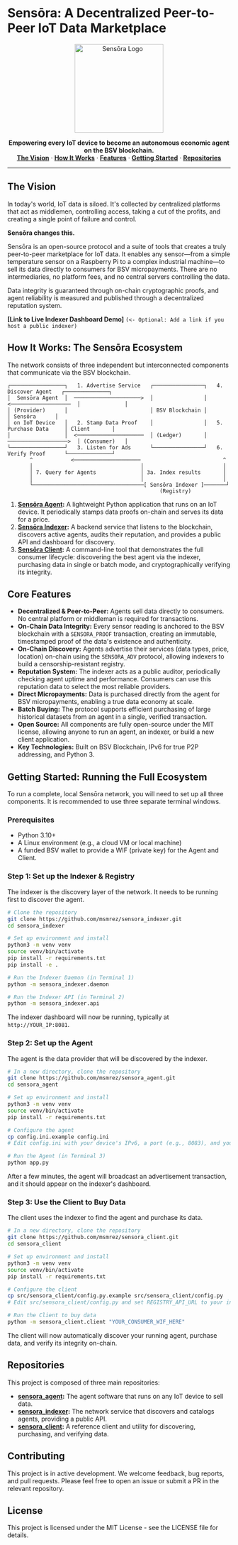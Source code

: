 # Sensōra: A Decentralized Peer-to-Peer IoT Data Marketplace

<p align="center">
  <img src="https://raw.githubusercontent.com/msmrez/sensora/main/sensora_logo.png" alt="Sensōra Logo" width="200"/>
</p>

<p align="center">
  <strong>Empowering every IoT device to become an autonomous economic agent on the BSV blockchain.</strong>
  <br />
  <a href="#the-vision"><strong>The Vision</strong></a> ·
  <a href="#how-it-works"><strong>How It Works</strong></a> ·
  <a href="#core-features"><strong>Features</strong></a> ·
  <a href="#getting-started"><strong>Getting Started</strong></a> ·
  <a href="#repositories"><strong>Repositories</strong></a>
</p>

---

## The Vision

In today's world, IoT data is siloed. It's collected by centralized platforms that act as middlemen, controlling access, taking a cut of the profits, and creating a single point of failure and control.

**Sensōra changes this.**

Sensōra is an open-source protocol and a suite of tools that creates a truly peer-to-peer marketplace for IoT data. It enables any sensor—from a simple temperature sensor on a Raspberry Pi to a complex industrial machine—to sell its data directly to consumers for BSV micropayments. There are no intermediaries, no platform fees, and no central servers controlling the data.

Data integrity is guaranteed through on-chain cryptographic proofs, and agent reliability is measured and published through a decentralized reputation system.

**[Link to Live Indexer Dashboard Demo]** `(<- Optional: Add a link if you host a public indexer)`

## How It Works: The Sensōra Ecosystem

The network consists of three independent but interconnected components that communicate via the BSV blockchain.

```
┌─────────────────┐   1. Advertise Service   ┌────────────────┐   4. Discover Agent   ┌──────────────┐
│  Sensōra Agent  │  ─────────────────────>  │                │  <───────────────────  │              │
│ (Provider)      │                          │ BSV Blockchain │                        │ Sensōra      │
│ on IoT Device   │   2. Stamp Data Proof    │                │   5. Purchase Data     │ Client       │
│                 │  <─────────────────────  │ (Ledger)       │  ───────────────────>  │ (Consumer)   │
└─────────────────┘   3. Listen for Ads      └────────────────┘   6. Verify Proof      └──────────────┘
       ^            <─────────────────────                          ^
       │                                  │                         │
       │ 7. Query for Agents              │ 3a. Index results       │
       │                                  │                         │
       └───────────────────────────────────[ Sensōra Indexer ]───────┘
                                                (Registry)
```

1.  **[Sensōra Agent](https://github.com/msmrez/sensora_agent):** A lightweight Python application that runs on an IoT device. It periodically stamps data proofs on-chain and serves its data for a price.
2.  **[Sensōra Indexer](https://github.com/msmrez/sensora_indexer):** A backend service that listens to the blockchain, discovers active agents, audits their reputation, and provides a public API and dashboard for discovery.
3.  **[Sensōra Client](https://github.com/msmrez/sensora_client):** A command-line tool that demonstrates the full consumer lifecycle: discovering the best agent via the indexer, purchasing data in single or batch mode, and cryptographically verifying its integrity.

## Core Features

-   **Decentralized & Peer-to-Peer:** Agents sell data directly to consumers. No central platform or middleman is required for transactions.
-   **On-Chain Data Integrity:** Every sensor reading is anchored to the BSV blockchain with a `SENSORA_PROOF` transaction, creating an immutable, timestamped proof of the data's existence and authenticity.
-   **On-Chain Discovery:** Agents advertise their services (data types, price, location) on-chain using the `SENSORA_ADV` protocol, allowing indexers to build a censorship-resistant registry.
-   **Reputation System:** The indexer acts as a public auditor, periodically checking agent uptime and performance. Consumers can use this reputation data to select the most reliable providers.
-   **Direct Micropayments:** Data is purchased directly from the agent for BSV micropayments, enabling a true data economy at scale.
-   **Batch Buying:** The protocol supports efficient purchasing of large historical datasets from an agent in a single, verified transaction.
-   **Open Source:** All components are fully open-source under the MIT license, allowing anyone to run an agent, an indexer, or build a new client application.
-   **Key Technologies:** Built on BSV Blockchain, IPv6 for true P2P addressing, and Python 3.

## Getting Started: Running the Full Ecosystem

To run a complete, local Sensōra network, you will need to set up all three components. It is recommended to use three separate terminal windows.

### Prerequisites
- Python 3.10+
- A Linux environment (e.g., a cloud VM or local machine)
- A funded BSV wallet to provide a WIF (private key) for the Agent and Client.

### Step 1: Set up the Indexer & Registry
The indexer is the discovery layer of the network. It needs to be running first to discover the agent.

```bash
# Clone the repository
git clone https://github.com/msmrez/sensora_indexer.git
cd sensora_indexer

# Set up environment and install
python3 -m venv venv
source venv/bin/activate
pip install -r requirements.txt
pip install -e .

# Run the Indexer Daemon (in Terminal 1)
python -m sensora_indexer.daemon

# Run the Indexer API (in Terminal 2)
python -m sensora_indexer.api
```
The indexer dashboard will now be running, typically at `http://YOUR_IP:8081`.

### Step 2: Set up the Agent
The agent is the data provider that will be discovered by the indexer.

```bash
# In a new directory, clone the repository
git clone https://github.com/msmrez/sensora_agent.git
cd sensora_agent

# Set up environment and install
python3 -m venv venv
source venv/bin/activate
pip install -r requirements.txt

# Configure the agent
cp config.ini.example config.ini
# Edit config.ini with your device's IPv6, a port (e.g., 8083), and your funded WIF.

# Run the Agent (in Terminal 3)
python app.py
```
After a few minutes, the agent will broadcast an advertisement transaction, and it should appear on the indexer's dashboard.

### Step 3: Use the Client to Buy Data
The client uses the indexer to find the agent and purchase its data.

```bash
# In a new directory, clone the repository
git clone https://github.com/msmrez/sensora_client.git
cd sensora_client

# Set up environment and install
python3 -m venv venv
source venv/bin/activate
pip install -r requirements.txt

# Configure the client
cp src/sensora_client/config.py.example src/sensora_client/config.py
# Edit src/sensora_client/config.py and set REGISTRY_API_URL to your indexer's URL.

# Run the Client to buy data
python -m sensora_client.client "YOUR_CONSUMER_WIF_HERE"
```
The client will now automatically discover your running agent, purchase data, and verify its integrity on-chain.

## Repositories

This project is composed of three main repositories:

-   **[sensora_agent](https://github.com/msmrez/sensora_agent):** The agent software that runs on any IoT device to sell data.
-   **[sensora_indexer](https://github.com/msmrez/sensora_indexer):** The network service that discovers and catalogs agents, providing a public API.
-   **[sensora_client](https://github.com/msmrez/sensora_client):** A reference client and utility for discovering, purchasing, and verifying data.

## Contributing

This project is in active development. We welcome feedback, bug reports, and pull requests. Please feel free to open an issue or submit a PR in the relevant repository.

## License

This project is licensed under the MIT License - see the LICENSE file for details.

